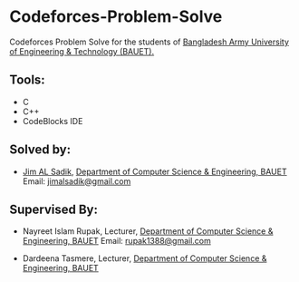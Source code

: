 # Codeforces-Problem-Solve
Codeforces Problem Solve for the students of [Bangladesh Army University of Engineering & Technology (BAUET).](http://bauet.ac.bd/)

## Tools: 

* C
* C++
* CodeBlocks IDE

## Solved by:

* [Jim AL Sadik](https://www.facebook.com/JIMALSADIK/),
[Department of Computer Science & Engineering, BAUET](http://bauet.ac.bd/cse.html)
Email: jimalsadik@gmail.com


## Supervised By:

* Nayreet Islam Rupak,
Lecturer, [Department of Computer Science & Engineering, BAUET](http://bauet.ac.bd/cse.html)
Email: rupak1388@gmail.com

* Dardeena Tasmere,
Lecturer, [Department of Computer Science & Engineering, BAUET](http://bauet.ac.bd/cse.html)
